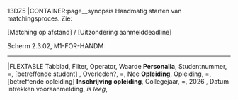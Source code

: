 13DZ5
|CONTAINER:page__synopsis
Handmatig starten van matchingsproces. Zie:

[Matching op afstand] / [Uitzondering aanmelddeadline]

Scherm 2.3.02, M1-FOR-HANDM
_____
|FLEXTABLE
Tabblad, Filter, Operator, Waarde
**Personalia**, Studentnummer, =, [betreffende student]
, Overleden?, =, Nee
**Opleiding**, Opleiding, =, [betreffende opleiding]
**Inschrijving opleiding**, Collegejaar, =, 2026
, Datum intrekken vooraanmelding, *is leeg*,
